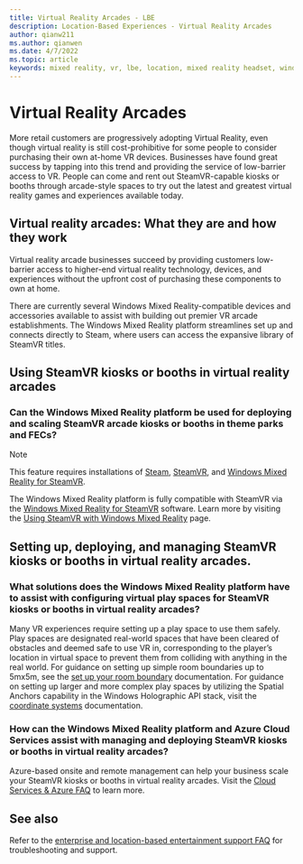 ```yaml
---
title: Virtual Reality Arcades - LBE
description: Location-Based Experiences - Virtual Reality Arcades
author: qianw211
ms.author: qianwen
ms.date: 4/7/2022
ms.topic: article
keywords: mixed reality, vr, lbe, location, mixed reality headset, windows mixed reality headset, virtual reality headset, hardware, HoloLens, multiplayer, cloud services, azure, prototyping, manufacturing
---
```


# Virtual Reality Arcades 

More retail customers are progressively adopting Virtual Reality, even though virtual reality is still cost-prohibitive for some people to consider purchasing their own at-home VR devices. Businesses have found great success by tapping into this trend and providing the service of low-barrier access to VR. People can come and rent out SteamVR-capable kiosks or booths through arcade-style spaces to try out the latest and greatest virtual reality games and experiences available today.  

## Virtual reality arcades: What they are and how they work

Virtual reality arcade businesses succeed by providing customers low-barrier access to higher-end virtual reality technology, devices, and experiences without the upfront cost of purchasing these components to own at home.

There are currently several Windows Mixed Reality-compatible devices and accessories available to assist with building out premier VR arcade establishments. The Windows Mixed Reality platform streamlines set up and connects directly to Steam, where users can access the expansive library of SteamVR titles.

## Using SteamVR kiosks or booths in virtual reality arcades

### Can the Windows Mixed Reality platform be used for deploying and scaling SteamVR arcade kiosks or booths in theme parks and FECs? 

>[!Note]
>This feature requires installations of [Steam](https://store.steampowered.com/about/%3Fsnr%3D1_4_4__11), [SteamVR](https://store.steampowered.com/app/250820/SteamVR/), and [Windows Mixed Reality for SteamVR](https://store.steampowered.com/app/719950/Windows_Mixed_Reality_for_SteamVR/).

The Windows Mixed Reality platform is fully compatible with SteamVR via the [Windows Mixed Reality for SteamVR](https://store.steampowered.com/app/719950/Windows_Mixed_Reality_for_SteamVR/) software. Learn more by visiting the [Using SteamVR with Windows Mixed Reality](using-steamvr-with-windows-mixed-reality.md) page. 
 
## Setting up, deploying, and managing SteamVR kiosks or booths in virtual reality arcades.

### What solutions does the Windows Mixed Reality platform have to assist with configuring virtual play spaces for SteamVR kiosks or booths in virtual reality arcades?

Many VR experiences require setting up a play space to use them safely. Play spaces are designated real-world spaces that have been cleared of obstacles and deemed safe to use VR in, corresponding to the player’s location in virtual space to prevent them from colliding with anything in the real world. For guidance on setting up simple room boundaries up to 5mx5m, see the [set up your room boundary](set-up-windows-mixed-reality.md#set-up-your-room-boundary) documentation. For guidance on setting up larger and more complex play spaces by utilizing the Spatial Anchors capability in the Windows Holographic API stack, visit the [coordinate systems](/windows/mixed-reality/design/coordinate-systems) documentation.  
 
### How can the Windows Mixed Reality platform and Azure Cloud Services assist with managing and deploying SteamVR kiosks or booths in virtual reality arcades?

Azure-based onsite and remote management can help your business scale your SteamVR kiosks or booths in virtual reality arcades. Visit the [Cloud Services & Azure FAQ](enterprise-lbe-faq.md#cloud-services--azure-faq) to learn more.

## See also

Refer to the [enterprise and location-based entertainment support FAQ](enterprise-lbe-faq.md) for troubleshooting and support.